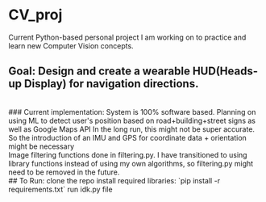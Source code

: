 # CV_proj
Current Python-based personal project I am working on to practice and learn new Computer Vision concepts. 

## Goal: Design and create a wearable HUD(Heads-up Display) for navigation directions. 
<br>
### Current implementation: 
System is 100% software based. 
Planning on using ML to detect user's position based on road+building+street signs as well as Google Maps API
In the long run, this might not be super accurate. So the introduction of an IMU and GPS for coordinate data + orientation might be necessary
<br> 
Image filtering functions done in filtering.py. 
I have transitioned to using library functions instead of using my own algorithms, so filtering.py might need to be removed in the future.
<br> 
## To Run: 
clone the repo
install required libraries: 
`pip install -r requirements.txt`	
run idk.py file  

